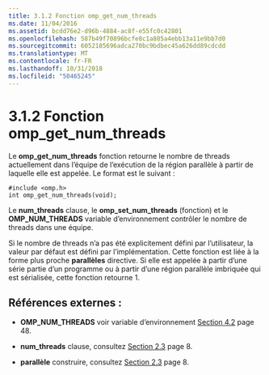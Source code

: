 ```yaml
---
title: 3.1.2 Fonction omp_get_num_threads
ms.date: 11/04/2016
ms.assetid: bcdd76e2-d96b-4884-ac8f-e55fc0c42801
ms.openlocfilehash: 587b49f70896bcfe8c1a805a4ebb13a11e9bb7d0
ms.sourcegitcommit: 6052185696adca270bc9bdbec45a626dd89cdcdd
ms.translationtype: MT
ms.contentlocale: fr-FR
ms.lasthandoff: 10/31/2018
ms.locfileid: "50465245"
---
```

# <a name="312-ompgetnumthreads-function"></a>3.1.2 Fonction omp_get_num_threads

Le **omp_get_num_threads** fonction retourne le nombre de threads actuellement dans l’équipe de l’exécution de la région parallèle à partir de laquelle elle est appelée. Le format est le suivant :

```
#include <omp.h>
int omp_get_num_threads(void);
```

Le **num_threads** clause, le **omp_set_num_threads** (fonction) et le **OMP_NUM_THREADS** variable d’environnement contrôler le nombre de threads dans une équipe.

Si le nombre de threads n’a pas été explicitement défini par l’utilisateur, la valeur par défaut est défini par l’implémentation. Cette fonction est liée à la forme plus proche **parallèles** directive. Si elle est appelée à partir d’une série partie d’un programme ou à partir d’une région parallèle imbriquée qui est sérialisée, cette fonction retourne 1.

## <a name="cross-references"></a>Références externes :

- **OMP_NUM_THREADS** voir variable d’environnement [Section 4.2](../../parallel/openmp/4-2-omp-num-threads.md) page 48.

- **num_threads** clause, consultez [Section 2.3](../../parallel/openmp/2-3-parallel-construct.md) page 8.

- **parallèle** construire, consultez [Section 2.3](../../parallel/openmp/2-3-parallel-construct.md) page 8.